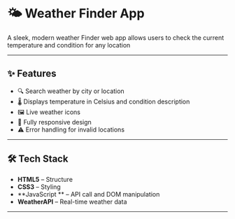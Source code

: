 # 🌤️ Weather Finder App

A sleek, modern weather Finder web app allows users to check the current temperature and condition for any location 

---

## ✨ Features

- 🔍 Search weather by city or location
- 🌡️ Displays temperature in Celsius and condition description
- 🖼️ Live weather icons
- 📱 Fully responsive design
- ⚠️ Error handling for invalid locations

---


## 🛠️ Tech Stack

- **HTML5** – Structure
- **CSS3** – Styling 
- **JavaScript ** – API call and DOM manipulation
- **WeatherAPI** – Real-time weather data

---
